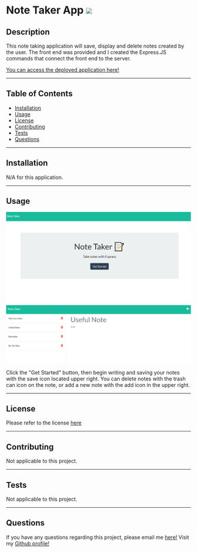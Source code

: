   # Note Taker App <a href="https://opensource.org/licenses/MIT"><img src="https://img.shields.io/badge/license-MIT-blue?style=for-the-badge"></a>

## Description

This note taking application will save, display and delete notes created by the user. The front end was provided and I created the Express.JS commands that connect the front end to the server. 

[You can access the deployed application here!](https://safe-cove-82351.herokuapp.com/)

****

## Table of Contents
* [Installation](#installation)
* [Usage](#usage)
* [License](#license)
* [Contributing](#contributing)
* [Tests](#tests)
* [Questions](#questions)

****
## Installation

N/A for this application. 

****
## Usage

![screenshot of generated site](./Project%20Info/note%20taker%20screenshot%201.png)
![screenshot of generated site](./Project%20Info/note%20taker%202.png)

Click the "Get Started" button, then begin writing and saving your notes with the save icon located upper right. You can delete notes with the trash can icon on the note, or add a new note with the add icon in the upper right. 

****
## License

Please refer to the license <a href="https://opensource.org/licenses/MIT">here</a>

****
## Contributing

Not applicable to this project.

****
## Tests

Not applicable to this project.

****
## Questions

If you have any questions regarding this project, please email me <a href="mailto:email">here!</a>
Visit my <a href="https://www.github.com/jennnmarshall">Github profile!</a>